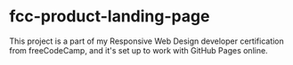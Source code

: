 # fcc-product-landing-page
This project is a part of my Responsive Web Design developer certification from freeCodeCamp, and it's set up to work with GitHub Pages online.
